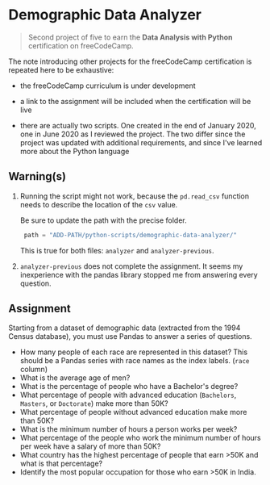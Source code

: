# Demographic Data Analyzer

> Second project of five to earn the **Data Analysis with Python** certification on freeCodeCamp.

The note introducing other projects for the freeCodeCamp certification is repeated here to be exhaustive:

- the freeCodeCamp curriculum is under development

- a link to the assignment will be included when the certification will be live

- there are actually two scripts. One created in the end of January 2020, one in June 2020 as I reviewed the project. The two differ since the project was updated with additional requirements, and since I've learned more about the Python language

## Warning(s)

1. Running the script might not work, because the `pd.read_csv` function needs to describe the location of the `csv` value.

   Be sure to update the path with the precise folder.

   ```py
    path = "ADD-PATH/python-scripts/demographic-data-analyzer/"
   ```

   This is true for both files: `analyzer` and `analyzer-previous`.

2. `analyzer-previous` does not complete the assignment. It seems my inexperience with the pandas library stopped me from answering every question.

## Assignment

Starting from a dataset of demographic data (extracted from the 1994 Census database), you must use Pandas to answer a series of questions.

- How many people of each race are represented in this dataset? This should be a Pandas series with race names as the index labels. (`race` column)
- What is the average age of men?
- What is the percentage of people who have a Bachelor's degree?
- What percentage of people with advanced education (`Bachelors`, `Masters`, or `Doctorate`) make more than 50K?
- What percentage of people without advanced education make more than 50K?
- What is the minimum number of hours a person works per week?
- What percentage of the people who work the minimum number of hours per week have a salary of more than 50K?
- What country has the highest percentage of people that earn >50K and what is that percentage?
- Identify the most popular occupation for those who earn >50K in India.
